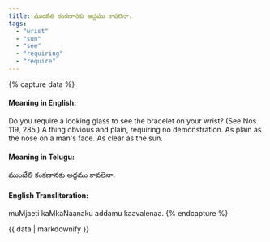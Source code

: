 ```yaml
---
title: ముంజేతి కంకణానకు అద్దము కావలెనా.
tags:
  - "wrist"
  - "sun"
  - "see"
  - "requiring"
  - "require"
---
```


{% capture data %}
#### Meaning in English:
Do you require a looking glass to see the bracelet on your wrist?
(See Nos. 119, 285.)
A thing obvious and plain, requiring no demonstration.
As plain as the nose on a man's face.
As clear as the sun.

#### Meaning in Telugu:
ముంజేతి కంకణానకు అద్దము కావలెనా.

#### English Transliteration:
muMjaeti kaMkaNaanaku addamu kaavalenaa.
{% endcapture %}

{{ data | markdownify }}

